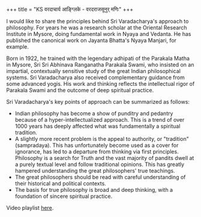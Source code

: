 +++
title = "KS वरदाचार्य आङ्ग्लिके - वरदराजसूनुर् मणिः"
+++


I would like to share the principles behind Sri Varadacharya's approach to philosophy. For years he was a research scholar at the Oriental Research Institute in Mysore, doing fundamental work in Nyaya and Vedanta. He has published the canonical work on Jayanta Bhatta's Nyaya Manjari, for example.

Born in 1922, he trained with the legendary adhipati of the Parakala Matha in Mysore, Sri Sri Abhinava Ranganatha Parakala Swami, who insisted on an impartial, contextually sensitive study of the great Indian philosophical systems. Sri Varadacharya also received complementary guidance from some advanced yogis. His work and thinking reflects the intellectual rigor of Parakala Swami and the outcome of deep spiritual practice.

Sri Varadacharya's key points of approach can be summarized as follows:

- Indian philosophy has become a show of punditry and pedantry because of a hyper-intellectualized approach. This is a trend of over 1000 years has deeply affected what was fundamentally a spiritual tradition. 
- A slightly more recent problem is the appeal to authority, or "tradition" (sampradaya). This has unfortunately become used as a cover for ignorance, has led to a departure from thinking via first principles. Philosophy is a search for Truth and the vast majority of pandits dwell at a purely textual level and follow traditional opinions. This has greatly hampered understanding the great philosophers' true teachings.
- The great philosophers should be read with careful understanding of their historical and political contexts.
- The basis for true philosophy is broad and deep thinking, with a foundation of sincere spiritual practice.

Video playlist [here](https://www.youtube.com/playlist?list=PLog-e7pBcwclpA3CkX_r1BIWPtcKJVys0).

